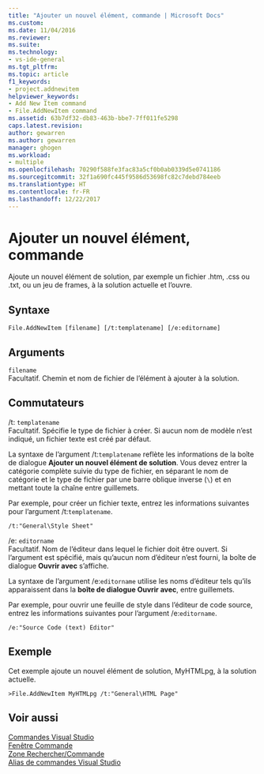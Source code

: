 ```yaml
---
title: "Ajouter un nouvel élément, commande | Microsoft Docs"
ms.custom: 
ms.date: 11/04/2016
ms.reviewer: 
ms.suite: 
ms.technology:
- vs-ide-general
ms.tgt_pltfrm: 
ms.topic: article
f1_keywords:
- project.addnewitem
helpviewer_keywords:
- Add New Item command
- File.AddNewItem command
ms.assetid: 63b7df32-db83-463b-bbe7-7ff011fe5298
caps.latest.revision: 
author: gewarren
ms.author: gewarren
manager: ghogen
ms.workload:
- multiple
ms.openlocfilehash: 70290f588fe3fac83a5cf0b0ab0339d5e0741186
ms.sourcegitcommit: 32f1a690fc445f9586d53698fc82c7debd784eeb
ms.translationtype: HT
ms.contentlocale: fr-FR
ms.lasthandoff: 12/22/2017
---
```

# <a name="add-new-item-command"></a>Ajouter un nouvel élément, commande
Ajoute un nouvel élément de solution, par exemple un fichier .htm, .css ou .txt, ou un jeu de frames, à la solution actuelle et l’ouvre.  
  
## <a name="syntax"></a>Syntaxe  
  
```  
File.AddNewItem [filename] [/t:templatename] [/e:editorname]  
```  
  
## <a name="arguments"></a>Arguments  
 `filename`  
 Facultatif. Chemin et nom de fichier de l’élément à ajouter à la solution.  
  
## <a name="switches"></a>Commutateurs  
 /t: `templatename`  
 Facultatif. Spécifie le type de fichier à créer. Si aucun nom de modèle n’est indiqué, un fichier texte est créé par défaut.  
  
 La syntaxe de l’argument /t:`templatename` reflète les informations de la boîte de dialogue **Ajouter un nouvel élément de solution**. Vous devez entrer la catégorie complète suivie du type de fichier, en séparant le nom de catégorie et le type de fichier par une barre oblique inverse (`\`) et en mettant toute la chaîne entre guillemets.  
  
 Par exemple, pour créer un fichier texte, entrez les informations suivantes pour l’argument /t:`templatename`.  
  
```  
/t:"General\Style Sheet"  
```  
  
 /e: `editorname`  
 Facultatif. Nom de l’éditeur dans lequel le fichier doit être ouvert. Si l’argument est spécifié, mais qu’aucun nom d’éditeur n’est fourni, la boîte de dialogue **Ouvrir avec** s’affiche.  
  
 La syntaxe de l’argument /e:`editorname` utilise les noms d’éditeur tels qu’ils apparaissent dans la **boîte de dialogue Ouvrir avec**, entre guillemets.  
  
 Par exemple, pour ouvrir une feuille de style dans l’éditeur de code source, entrez les informations suivantes pour l’argument /e:`editorname`.  
  
```  
/e:"Source Code (text) Editor"  
```  
  
## <a name="example"></a>Exemple  
 Cet exemple ajoute un nouvel élément de solution, MyHTMLpg, à la solution actuelle.  
  
```  
>File.AddNewItem MyHTMLpg /t:"General\HTML Page"  
```  
  
## <a name="see-also"></a>Voir aussi  
 [Commandes Visual Studio](../../ide/reference/visual-studio-commands.md)   
 [Fenêtre Commande](../../ide/reference/command-window.md)   
 [Zone Rechercher/Commande](../../ide/find-command-box.md)   
 [Alias de commandes Visual Studio](../../ide/reference/visual-studio-command-aliases.md)